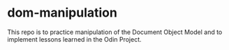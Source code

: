 # dom-manipulation

This repo is to practice manipulation of the Document Object Model and to implement lessons learned in the Odin Project.